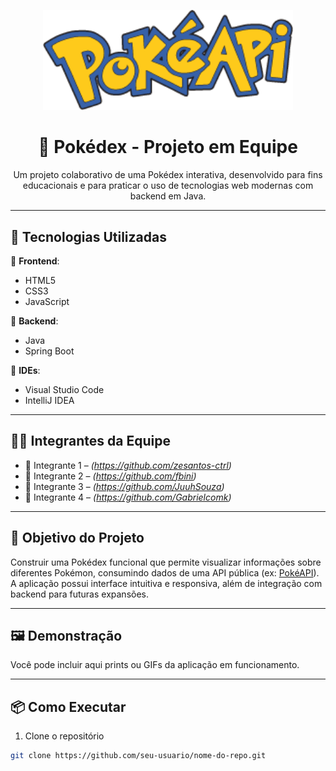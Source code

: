 <!-- Banner -->
<p align="center">
  <img src="https://raw.githubusercontent.com/PokeAPI/media/master/logo/pokeapi_256.png" alt="Banner Pokedex" width="400"/>
</p>

<h1 align="center">📘 Pokédex - Projeto em Equipe</h1>

<p align="center">
  Um projeto colaborativo de uma Pokédex interativa, desenvolvido para fins educacionais e para praticar o uso de tecnologias web modernas com backend em Java.
</p>

---

## 🚀 Tecnologias Utilizadas

🔹 **Frontend**:
- HTML5  
- CSS3  
- JavaScript  

🔹 **Backend**:
- Java  
- Spring Boot  

🔹 **IDEs**:
- Visual Studio Code  
- IntelliJ IDEA  

---

## 👨‍💻 Integrantes da Equipe

- 👤 Integrante 1 – *(https://github.com/zesantos-ctrl)*  
- 👤 Integrante 2 – *(https://github.com/fbini)*  
- 👤 Integrante 3 – *(https://github.com/JuuhSouza)*  
- 👤 Integrante 4 – *(https://github.com/Gabrielcomk)*  

---

## 🎯 Objetivo do Projeto

Construir uma Pokédex funcional que permite visualizar informações sobre diferentes Pokémon, consumindo dados de uma API pública (ex: [PokéAPI](https://pokeapi.co/)). A aplicação possui interface intuitiva e responsiva, além de integração com backend para futuras expansões.

---

## 🖼️ Demonstração 

Você pode incluir aqui prints ou GIFs da aplicação em funcionamento.

---

## 📦 Como Executar

1. Clone o repositório
```bash
git clone https://github.com/seu-usuario/nome-do-repo.git
